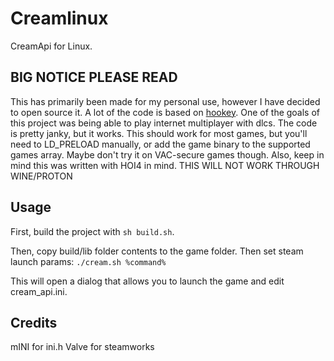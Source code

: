 # Creamlinux
CreamApi for Linux.

## BIG NOTICE PLEASE READ
This has primarily been made for my personal use, however I have decided to open source it. A lot of the code is based on [hookey](https://github.com/goddessfreya/hookey). One of the goals of this project was being able to play internet multiplayer with dlcs. The code is pretty janky, but it works. This should work for most games, but you'll need to LD_PRELOAD manually, or add the game binary to the supported games array. Maybe don't try it on VAC-secure games though. Also, keep in mind this was written with HOI4 in mind. THIS WILL NOT WORK THROUGH WINE/PROTON

## Usage
First, build the project with `sh build.sh`.

Then, copy build/lib folder contents to the game folder. Then set steam launch params: `./cream.sh %command%`

This will open a dialog that allows you to launch the game and edit cream_api.ini.

## Credits
mINI for ini.h
Valve for steamworks
